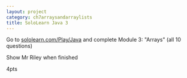 ```yaml
---
layout: project
category: ch7arraysandarraylists
title: SoloLearn Java 3
---
```


Go to [sololearn.com/Play/Java](https://www.sololearn.com/Play/Java) and complete Module 3: "Arrays" (all 10 questions)

Show Mr Riley when finished

4pts
